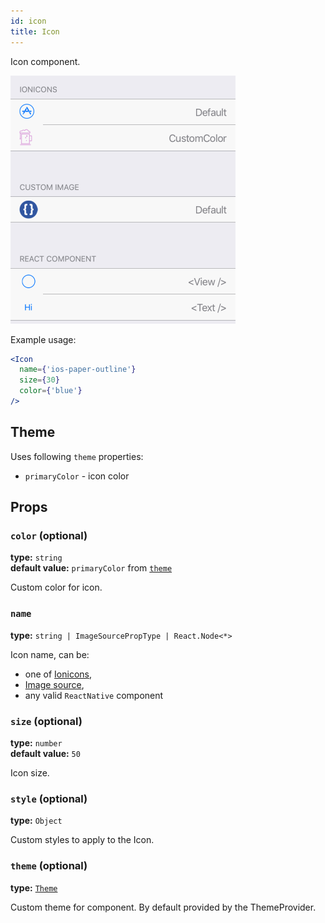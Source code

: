 ```yaml
---
id: icon
title: Icon
---
```


Icon component.

![Icon component](assets/icon.png)

Example usage: 
```jsx
<Icon
  name={'ios-paper-outline'}
  size={30}
  color={'blue'}
/>
```

## Theme
Uses following `theme` properties:
- `primaryColor` - icon color

## Props

### `color` (optional)
**type:** `string`  
**default value:** `primaryColor` from [`theme`](theme.html)

Custom color for icon.

### `name`
**type:** `string | ImageSourcePropType | React.Node<*>`

Icon name, can be:
- one of [Ionicons](https://github.com/oblador/react-native-vector-icons/blob/master/glyphmaps/Ionicons.json),
- [Image source](https://facebook.github.io/react-native/docs/image.html#source),
- any valid `ReactNative` component


### `size` (optional)
**type:** `number`  
**default value:** `50`

Icon size.

### `style` (optional)
**type:** `Object`

Custom styles to apply to the Icon.

### `theme` (optional)
**type:** [`Theme`](theme.html)

Custom theme for component. By default provided by the ThemeProvider.

